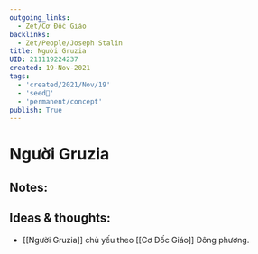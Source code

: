 ```yaml
---
outgoing_links:
  - Zet/Cơ Đốc Giáo
backlinks:
  - Zet/People/Joseph Stalin
title: Người Gruzia
UID: 211119224237
created: 19-Nov-2021
tags:
  - 'created/2021/Nov/19'
  - 'seed🥜'
  - 'permanent/concept'
publish: True
---
```

# Người Gruzia

## Notes:


## Ideas & thoughts:
- [[Người Gruzia]] chủ yếu theo [[Cơ Đốc Giáo]] Đông phương.

